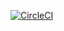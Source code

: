 [![CircleCI](https://circleci.com/gh/PierreAndreis/g4m3r-dashboard.svg?style=svg)](https://circleci.com/gh/PierreAndreis/g4m3r-dashboard)
